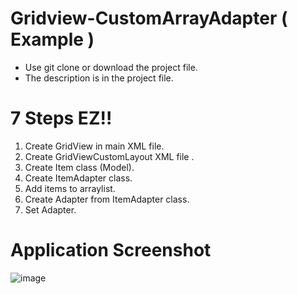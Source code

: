 # Gridview-CustomArrayAdapter ( Example )

* Use git clone or download the project file.<br />
* The description is in the project file.
# 7 Steps EZ!! 
1. Create GridView in main XML file.
2. Create GridViewCustomLayout XML file .
3. Create Item class (Model).
4. Create ItemAdapter class.
5. Add items to arraylist.
6. Create Adapter from ItemAdapter class.
7. Set Adapter.
# Application Screenshot
![image](https://cloud.githubusercontent.com/assets/28505455/26165748/403b0cc6-3b5b-11e7-94ea-52e3c2ec92f8.png)
